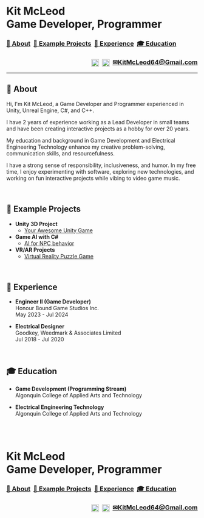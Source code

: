 <h1>Kit McLeod<br/>Game Developer, Programmer</h1>

<h3>
  <a href="https://github.com/kitmcleod#-about"> 👋 About</a>&nbsp;
  <a href="https://github.com/kitmcleod#-example-projects"> 👾 Example Projects</a>&nbsp;
  <a href="https://github.com/kitmcleod#-experience"> 💼 Experience</a>&nbsp;
  <a href="https://github.com/kitmcleod#-education"> 🎓 Education</a>
</h3>
<h3 align="right">
  <a href="https://www.linkedin.com/in/mcleodk"><img target="_blank" align="center" alt="LinkedIn" height="20px" src="https://github.com/dheereshagrwal/colored-icons/blob/3d00a2dfc012a7ad429beeac8edb3dc1d9079437/public/logos/linkedin/linkedin-horizontal.svg"/></a>&nbsp;
  <a href="https://www.youtube.com/@kitmcleod"><img target="_blank" align="center" alt="YouTube" height="20px" src="https://github.com/dheereshagrwal/colored-icons/blob/3d00a2dfc012a7ad429beeac8edb3dc1d9079437/public/logos/youtube/youtube.svg"/></a>&nbsp;
  <a target="_blank" href="mailto:kitmcleod64@gmail.com">✉KitMcLeod64@Gmail.com</a>
</h3>

---
<h2>👋 About</h2>

<p>
  Hi, I'm Kit McLeod, a Game Developer and Programmer experienced in Unity, Unreal Engine, C#, and C++.
  
  I have 2 years of experience working as a Lead Developer in small teams and have been creating interactive projects as a hobby for over 20 years.
  
  My education and background in Game Development and Electrical Engineering Technology enhance my creative problem-solving, communication skills, and resourcefulness.
  
  I have a strong sense of responsibility, inclusiveness, and humor. In my free time, I enjoy experimenting with software, exploring new technologies, and working on fun interactive projects while vibing to video game music.
</p>
<br>
<h2>👾 Example Projects</h2>

- <b>Unity 3D Project</b>
  - [Your Awesome Unity Game](https://github.com/your-github-link/unity-game)
- <b>Game AI with C#</b>
  - [AI for NPC behavior](https://github.com/your-github-link/game-ai-project)
- <b>VR/AR Projects</b>
  - [Virtual Reality Puzzle Game](https://github.com/your-github-link/vr-puzzle-game)

<br>
<h2>💼 Experience</h2>

- <b>Engineer II (Game Developer)</b><br/>
  Honour Bound Game Studios Inc.<br/>
  May 2023 - Jul 2024
  
- <b>Electrical Designer</b><br/>
  Goodkey, Weedmark & Associates Limited<br/>
  Jul 2018 - Jul 2020

<br>
<h2>🎓 Education</h2>

- <b>Game Development (Programming Stream)</b><br/>
  Algonquin College of Applied Arts and Technology

- <b>Electrical Engineering Technology</b><br/>
  Algonquin College of Applied Arts and Technology

<br>&nbsp;
<h1>Kit McLeod<br/>Game Developer, Programmer</h1>
<h3>
  <a href="https://github.com/kitmcleod#top"> 👋 About</a>&nbsp;
  <a href="https://github.com/kitmcleod#-example-projects"> 👾 Example Projects</a>&nbsp;
  <a href="https://github.com/kitmcleod#-experience"> 💼 Experience</a>&nbsp;
  <a href="https://github.com/kitmcleod#-education"> 🎓 Education</a>
</h3>
<h3 align="right">
  <a href="https://www.linkedin.com/in/mcleodk"><img target="_blank" align="center" alt="LinkedIn" height="20px" src="https://github.com/dheereshagrwal/colored-icons/blob/3d00a2dfc012a7ad429beeac8edb3dc1d9079437/public/logos/linkedin/linkedin-horizontal.svg"/></a>&nbsp;
  <a href="https://www.youtube.com/@kitmcleod"><img target="_blank" align="center" alt="YouTube" height="20px" src="https://github.com/dheereshagrwal/colored-icons/blob/3d00a2dfc012a7ad429beeac8edb3dc1d9079437/public/logos/youtube/youtube.svg"/></a>&nbsp;
  <a target="_blank" href="mailto:kitmcleod64@gmail.com">✉KitMcLeod64@Gmail.com</a>
</h3>
